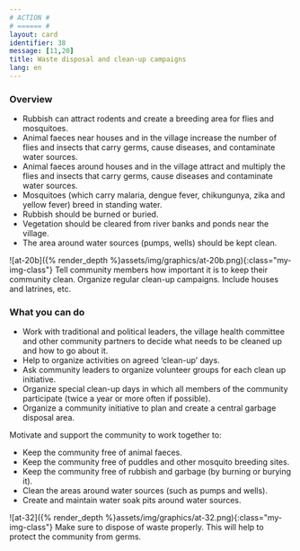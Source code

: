 ```yaml
---
# ACTION #
# ====== #
layout: card
identifier: 38
message: [11,20]
title: Waste disposal and clean-up campaigns
lang: en
---
```


### Overview

- Rubbish can attract rodents and create a breeding area for flies and mosquitoes.
- Animal faeces near houses and in the village increase the number of flies and insects that carry germs, cause diseases, and contaminate water sources.
- Animal faeces around houses and in the village attract and multiply the flies and insects that carry germs, cause diseases and contaminate water sources.
- Mosquitoes (which carry malaria, dengue fever, chikungunya, zika and yellow fever) breed in standing water. 
- Rubbish should be burned or buried. 
- Vegetation should be cleared from river banks and ponds near the village. 
- The area around water sources (pumps, wells) should be kept clean.

![at-20b]({% render_depth %}assets/img/graphics/at-20b.png){:class="my-img-class"}
Tell community members how important it is to keep their community clean. Organize regular clean-up campaigns. Include houses and latrines, etc.


### What you can do

- Work with traditional and political leaders, the village health committee and other community partners to decide what needs to be cleaned up and how to go about it. 
-	Help to organize activities on agreed ‘clean-up’ days.
-	Ask community leaders to organize volunteer groups for each clean up initiative. 
-	Organize special clean-up days in which all members of the community participate (twice a year or more often if possible). 
-	Organize a community initiative to plan and create a central garbage disposal area. 

Motivate and support the community to work together to: 
-	Keep the community free of animal faeces. 
-	Keep the community free of puddles and other mosquito breeding sites.
- Keep the community free of rubbish and garbage (by burning or burying it). 
- Clean the areas around water sources (such as pumps and wells). 
- Create and maintain water soak pits around water sources. 

![at-32]({% render_depth %}assets/img/graphics/at-32.png){:class="my-img-class"}
Make sure to dispose of waste properly. This will help to protect the community from germs.
